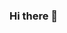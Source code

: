### Hi there 👋

<!--
**OscarJHernandez/OscarJHernandez** is a ✨ _special_ ✨ repository because its `README.md` (this file) appears on your GitHub profile.


* Problem-solving physics PhD leveraging my quantitative and numerical skills for data science. My work employs a range of statistical and machine learning methods to generate predictions with a risk analysis.

* With a background in theoretical and computational nuclear physics, I have 5+ years’ experience implementing algorithms to solve complex mathematical problems. My technical and mathematical specialization drives my passion for data science and machine learning - collecting and analyzing data sets; understanding the data and building accurate AI models to generate predictions with attention to confidence intervals.

* I am a results-oriented researcher and communicator, producing 7 publications in < 5 years; delivering 5 talks and presenting 5+ posters at leading conferences in my field at both and international levels.

Personal website: [www.oscarjavierhernandez.com](www.oscarjavierhernandez.com)
Here are some ideas to get you started:

- 🔭 I’m currently working on ...
- 🌱 I’m currently learning ...
- 👯 I’m looking to collaborate on ...
- 🤔 I’m looking for help with ...
- 💬 Ask me about ...
- 📫 How to reach me: ...
- 😄 Pronouns: ...
- ⚡ Fun fact: ...
-->
